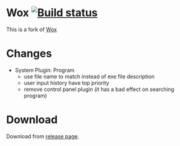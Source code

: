 Wox   [![Build status](https://ci.appveyor.com/api/projects/status/u5snkbftdysbs0lc)](https://ci.appveyor.com/project/renzhn/wox)
=========
This is a fork of [Wox](https://github.com/qianlifeng/Wox)


Changes
=========
* System Plugin: Program
    * use file name to match instead of exe file description
    * user input history have top priority
    * remove control panel plugin (it has a bad effect on searching program)


Download
=========

Download from [release page](https://github.com/renzhn/Wox/releases).